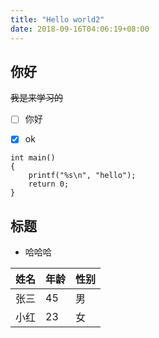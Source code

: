 ```yaml
---
title: "Hello world2"
date: 2018-09-16T04:06:19+08:00
---
```


## 你好

~~我是来学习的~~

- [ ] 你好  
- [x] ok  


```
int main()
{
    printf("%s\n", "hello");
    return 0;
}
```

## 标题

- 哈哈哈

|姓名|年龄|性别|
|---|---|---|
|张三|45|男|
|小红|23|女|